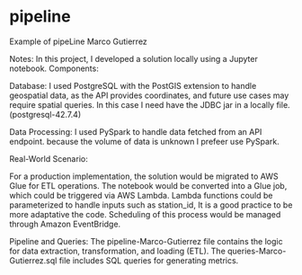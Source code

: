 # pipeline
Example of pipeLine Marco Gutierrez

Notes:
In this project, I developed a solution locally using a Jupyter notebook. Components:

Database:
I used PostgreSQL with the PostGIS extension to handle geospatial data, as the API provides coordinates, and future use cases may require spatial queries.
In this case I need have the JDBC jar in a locally file. (postgresql-42.7.4)

Data Processing:
I used PySpark to handle data fetched from an API endpoint. because the volume of data is unknown I prefeer use PySpark.

Real-World Scenario:

For a production implementation, the solution would be migrated to AWS Glue for ETL operations. The notebook would be converted into a Glue job, which could be triggered via AWS Lambda.
Lambda functions could be parameterized to handle inputs such as station_id, It is a good practice to be more adaptative the code.
Scheduling of this process would be managed through Amazon EventBridge.

Pipeline and Queries:
The pipeline-Marco-Gutierrez file contains the logic for data extraction, transformation, and loading (ETL).
The queries-Marco-Gutierrez.sql file includes SQL queries for generating metrics.
